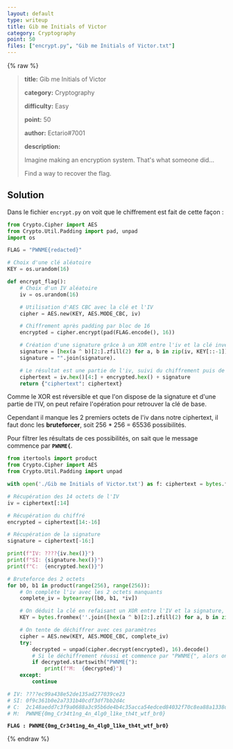 ```yaml
---
layout: default
type: writeup
title: Gib me Initials of Victor
category: Cryptography
point: 50
files: ["encrypt.py", "Gib me Initials of Victor.txt"]
---
```


{% raw %}
> **title:** Gib me Initials of Victor
>
> **category:** Cryptography
>
> **difficulty:** Easy
>
> **point:** 50
>
> **author:** Ectario#7001
>
> **description:**
>
> Imagine making an encryption system. That's what someone did...
> 
> Find a way to recover the flag.
> 

## Solution

Dans le fichier `encrypt.py` on voit que le chiffrement est fait de cette façon :

```python
from Crypto.Cipher import AES
from Crypto.Util.Padding import pad, unpad
import os

FLAG = "PWNME{redacted}"

# Choix d'une clé aléatoire
KEY = os.urandom(16)

def encrypt_flag():
    # Choix d'un IV aléatoire
    iv = os.urandom(16)

    # Utilisation d'AES CBC avec la clé et l'IV
    cipher = AES.new(KEY, AES.MODE_CBC, iv)

    # Chiffrement après padding par bloc de 16
    encrypted = cipher.encrypt(pad(FLAG.encode(), 16))

    # Création d'une signature grâce à un XOR entre l'iv et la clé inversée (en partant de la fin vers le début)
    signature = [hex(a ^ b)[2:].zfill(2) for a, b in zip(iv, KEY[::-1])]
    signature = "".join(signature).

    # Le résultat est une partie de l'iv, suivi du chiffrement puis de la signature 
    ciphertext = iv.hex()[4:] + encrypted.hex() + signature
    return {"ciphertext": ciphertext}
```

Comme le XOR est réversible et que l'on dispose de la signature et d'une partie de l'IV, on peut refaire l'opération pour retrouver la clé de base.

Cependant il manque les 2 premiers octets de l'iv dans notre ciphertext, il faut donc les **bruteforcer**, soit 256 * 256 = 65536 possibilités.

Pour filtrer les résultats de ces possibilités, on sait que le message commence par **`PWNME{`**.

```python
from itertools import product
from Crypto.Cipher import AES
from Crypto.Util.Padding import unpad

with open('./Gib me Initials of Victor.txt') as f: ciphertext = bytes.fromhex(eval(f.read())['ciphertext'])

# Récupération des 14 octets de l'IV
iv = ciphertext[:14]

# Récupération du chiffré
encrypted = ciphertext[14:-16]

# Récupération de la signature
signature = ciphertext[-16:]

print(f"IV: ????{iv.hex()}")
print(f"SI: {signature.hex()}")
print(f"C:  {encrypted.hex()}")

# Bruteforce des 2 octets
for b0, b1 in product(range(256), range(256)):
    # On complète l'iv avec les 2 octets manquants
    complete_iv = bytearray([b0, b1, *iv])

    # On déduit la clé en refaisant un XOR entre l'IV et la signature, donnant l'inverse de clé, on réinverse alors ensuite
    KEY = bytes.fromhex(''.join([hex(a ^ b)[2:].zfill(2) for a, b in zip(complete_iv, signature)][::-1]))

    # On tente de déchiffrer avec ces paramètres
    cipher = AES.new(KEY, AES.MODE_CBC, complete_iv)
    try:
        decrypted = unpad(cipher.decrypt(encrypted), 16).decode()
        # Si le déchiffrement réussi et commence par "PWNME{", alors on affiche
        if decrypted.startswith("PWNME{"):
            print(f"M:  {decrypted}")
    except:
        continue

# IV: ????ec99a438e52de135ad277039ce23
# SI: 0f9c361b0e2a7331b40cdf3df7bb2d4c
# C:  2c148aedd7c3f9a0688a3c95b6de4b4c35acca54edced84032f70c8ea88a1338d361b0fec7861c2eb26c244b99de45e6
# M:  PWNME{0mg_Cr34t1ng_4n_4lg0_l1ke_th4t_wtf_br0}
```

**`FLAG : PWNME{0mg_Cr34t1ng_4n_4lg0_l1ke_th4t_wtf_br0}`**

{% endraw %}
